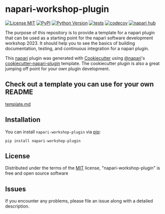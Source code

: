 # napari-workshop-plugin

[![License MIT](https://img.shields.io/pypi/l/napari-workshop-plugin.svg?color=green)](https://github.com/MetaCell/napari-workshop-plugin/raw/main/LICENSE)
[![PyPI](https://img.shields.io/pypi/v/napari-workshop-plugin.svg?color=green)](https://pypi.org/project/napari-workshop-plugin)
[![Python Version](https://img.shields.io/pypi/pyversions/napari-workshop-plugin.svg?color=green)](https://python.org)
[![tests](https://github.com/seankmartin/napari-software-development-workshop/actions/workflows/test.yml/badge.svg)](https://github.com/seankmartin/napari-software-development-workshop/actions)
[![codecov](https://codecov.io/gh/seankmartin/napari-software-development-workshop/branch/main/graph/badge.svg)](https://codecov.io/gh/seankmartin/napari-software-development-workshop)
[![napari hub](https://img.shields.io/endpoint?url=https://api.napari-hub.org/shields/napari-workshop-plugin)](https://napari-hub.org/plugins/napari-workshop-plugin)

The purpose of this repository is to provide a template for a napari plugin that can be used as a starting point for the napari software development workshop 2023.
It should help you to see the basics of building documentation, testing, and continuous integration for a napari plugin.

This [napari] plugin was generated with [Cookiecutter] using [@napari]'s [cookiecutter-napari-plugin] template.
The cookiecutter plugin is also a great jumping off point for your own plugin development.

## Check out a template you can use for your own README

[template.md](template.md)

<!--
Don't miss the full getting started guide to set up your new package:
https://github.com/napari/cookiecutter-napari-plugin#getting-started

and review the napari docs for plugin developers:
https://napari.org/stable/plugins/index.html
-->

## Installation

You can install `napari-workshop-plugin` via [pip]:

    pip install napari-workshop-plugin

## License

Distributed under the terms of the [MIT] license,
"napari-workshop-plugin" is free and open source software

## Issues

If you encounter any problems, please file an issue along with a detailed description.

[napari]: https://github.com/napari/napari
[Cookiecutter]: https://github.com/audreyr/cookiecutter
[@napari]: https://github.com/napari
[MIT]: http://opensource.org/licenses/MIT
[cookiecutter-napari-plugin]: https://github.com/napari/cookiecutter-napari-plugin
[pip]: https://pypi.org/project/pip/

